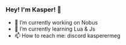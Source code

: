 ### Hey! I'm Kasper! 👋

- 🔭 I’m currently working on Nobus
- 🌱 I’m currently learning Lua & Js
- 📫 How to reach me: discord kasperermeg
